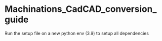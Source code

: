 # Machinations_CadCAD_conversion_guide

Run the setup file on a new python env (3.9) to setup all dependencies 